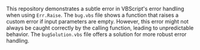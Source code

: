 This repository demonstrates a subtle error in VBScript's error handling when using `Err.Raise`. The `bug.vbs` file shows a function that raises a custom error if input parameters are empty. However, this error might not always be caught correctly by the calling function, leading to unpredictable behavior. The `bugSolution.vbs` file offers a solution for more robust error handling.
